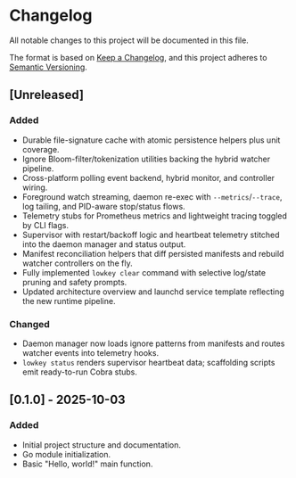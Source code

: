 # Changelog

All notable changes to this project will be documented in this file.

The format is based on [Keep a Changelog](https://keepachangelog.com/en/1.0.0/),
and this project adheres to [Semantic Versioning](https://semver.org/spec/v2.0.0.html).

## [Unreleased]

### Added

- Durable file-signature cache with atomic persistence helpers plus unit coverage.
- Ignore Bloom-filter/tokenization utilities backing the hybrid watcher pipeline.
- Cross-platform polling event backend, hybrid monitor, and controller wiring.
- Foreground watch streaming, daemon re-exec with `--metrics`/`--trace`, log tailing, and PID-aware stop/status flows.
- Telemetry stubs for Prometheus metrics and lightweight tracing toggled by CLI flags.
- Supervisor with restart/backoff logic and heartbeat telemetry stitched into the daemon manager and status output.
- Manifest reconciliation helpers that diff persisted manifests and rebuild watcher controllers on the fly.
- Fully implemented `lowkey clear` command with selective log/state pruning and safety prompts.
- Updated architecture overview and launchd service template reflecting the new runtime pipeline.

### Changed

- Daemon manager now loads ignore patterns from manifests and routes watcher events into telemetry hooks.
- `lowkey status` renders supervisor heartbeat data; scaffolding scripts emit ready-to-run Cobra stubs.

## [0.1.0] - 2025-10-03

### Added

- Initial project structure and documentation.
- Go module initialization.
- Basic "Hello, world!" main function.
